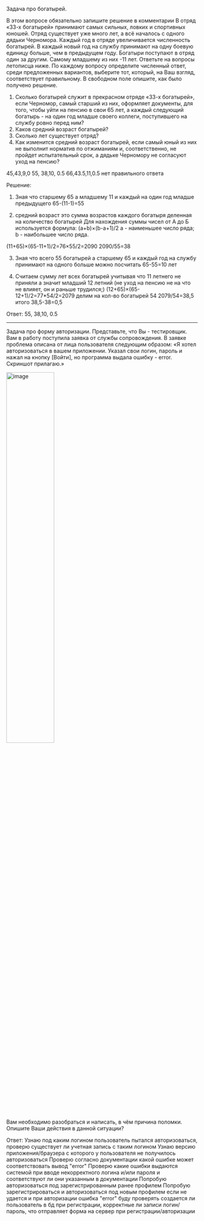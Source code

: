 Задача про богатырей.

В этом вопросе обязательно запишите решение в комментарии
В отряд «33-х богатырей» принимают самых сильных, ловких и спортивных юношей. Отряд существует уже много лет, а всё началось с одного дядьки Черномора. Каждый год в отряде увеличивается численность богатырей. В каждый новый год на службу принимают на одну боевую единицу больше, чем в предыдущем году. Богатыри поступают в отряд один за другим. Самому младшему из них -11 лет.
Ответьте на вопросы летописца ниже. По каждому вопросу определите численный ответ, среди предложенных вариантов, выберите тот, который, на Ваш взгляд, соответствует правильному. В свободном поле опишите, как было получено решение.

1.	Сколько богатырей служит в прекрасном отряде «33-х богатырей», если Черномор, самый старший из них, оформляет документы, для того, чтобы уйти на пенсию в свои 65 лет, а каждый следующий богатырь - на один год младше своего коллеги, поступившего на службу ровно перед ним?
2.	Каков средний возраст богатырей?
3.	Сколько лет существует отряд?
4.	Как изменится средний возраст богатырей, если самый юный из них не выполнит норматив по отжиманиям и, соответственно, не пройдет испытательный срок, а дядьке Черномору не согласуют уход на пенсию?

45,43,9,0
55, 38,10, 0.5
66,43.5,11,0.5
нет правильного ответа

Решение:
1. Зная что старшему 65 а младшему 11 и каждый на один год младше предыдущего 
65-(11-1)=55

2. средний возраст это сумма возрастов каждого богатыря деленная на количество богатырей
Для нахождения суммы чисел от А до Б используется формула: (a+b)×(b-a+1)/2
a - наименьшее число ряда;
b - наибольшее число ряда.

(11+65)×(65-11+1)/2=76×55/2=2090
2090/55=38

3. Зная что всего 55 богатырей  а старшему 65 и каждый год на службу принимают на одного больше можно посчитать 65-55=10 лет

4. Считаем сумму лет всех богатырей учитывая что 11 летнего не приняли а значит младший 12 летний (не уход на пенсию не на что не влияет, он и раньше трудился;)
(12+65)×(65-12+1)/2=77*54/2=2079
делим на кол-во богатырей 54
2079/54=38,5
итого 38,5-38=0,5

Ответ: 55, 38,10, 0.5

---------------------------

Задача про форму авторизации.
Представьте, что Вы - тестировщик. Вам в работу поступила заявка от службы сопровождения. В заявке проблема описана от лица пользователя следующим образом: «Я хотел авторизоваться в вашем приложении. Указал свои логин, пароль и нажал на кнопку [Войти], но программа выдала ошибку - error. Скриншот прилагаю.»

<img src="https://user-images.githubusercontent.com/109433447/228771701-4152a695-f134-4764-807b-cc33d940bcb5.png" alt="image" width="50%"/>

Вам необходимо разобраться и написать, в чём причина поломки. Опишите Ваши действия в данной ситуации?

Ответ: 
Узнаю под каким логином пользователь пытался авторизоваться, проверю существует ли учетная запись с таким логином
Узнаю версию приложения/браузера с которого у пользователя не получилось авторизоваться
Проверю согласно документации какой ошибке может соответствовать вывод "error"
Проверю какие ошибки выдаются системой при вводе некорректного логина и/или пароля и соответствуют ли они указанным в документации
Попробую авторизоваться под зарегистрированным ранее профилем
Попробую зарегистрироваться и авторизоваться под новым профилем если не удается и при авторизации ошибка "error" буду проверять создается ли пользователь в бд при регистрации, корректные ли записи логин/пароль, что отправляет форма на сервер при регистрации/авторизации
